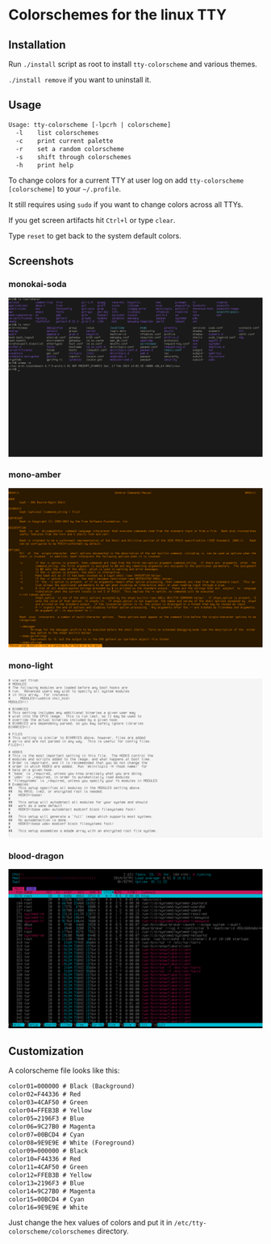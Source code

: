 # Colorschemes for the linux TTY

## Installation

Run `./install` script as root to install `tty-colorscheme` and various themes.

`./install remove` if you want to uninstall it.

## Usage

```
Usage: tty-colorscheme [-lpcrh | colorscheme]
  -l    list colorschemes
  -c    print current palette
  -r    set a random colorscheme
  -s    shift through colorschemes
  -h    print help
```

To change colors for a current TTY at user log on add `tty-colorscheme [colorscheme]` to your `~/.profile`.

It still requires using `sudo` if you want to change colors across all TTYs.

If you get screen artifacts hit `Ctrl+l` or type `clear`.

Type `reset` to get back to the system default colors.

## Screenshots

### monokai-soda

![monokai-soda](images/monokai-soda.png)

### mono-amber

![mono-amber](images/mono-amber.png)

### mono-light

![mono-light](images/mono-light.png)

### blood-dragon

![blood-dragon](images/blood-dragon.png)

## Customization

A colorscheme file looks like this:

```
color01=000000 # Black (Background)
color02=F44336 # Red
color03=4CAF50 # Green
color04=FFEB3B # Yellow
color05=2196F3 # Blue
color06=9C27B0 # Magenta
color07=00BCD4 # Cyan
color08=9E9E9E # White (Foreground)
color09=000000 # Black
color10=F44336 # Red
color11=4CAF50 # Green
color12=FFEB3B # Yellow
color13=2196F3 # Blue
color14=9C27B0 # Magenta
color15=00BCD4 # Cyan
color16=9E9E9E # White
```

Just change the hex values of colors and put it in `/etc/tty-colorscheme/colorschemes` directory.
